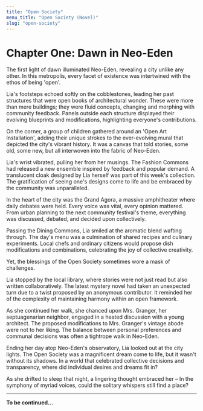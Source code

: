 ```yaml
---
title: "Open Society"
menu_title: "Open Society (Novel)"
slug: "open-society"
---
```


# Chapter One: Dawn in Neo-Eden

The first light of dawn illuminated Neo-Eden, revealing a city unlike any other. In this metropolis, every facet of existence was intertwined with the ethos of being 'open'.

Lia's footsteps echoed softly on the cobblestones, leading her past structures that were open books of architectural wonder. These were more than mere buildings; they were fluid concepts, changing and morphing with community feedback. Panels outside each structure displayed their evolving blueprints and modifications, highlighting everyone's contributions.

On the corner, a group of children gathered around an 'Open Art Installation', adding their unique strokes to the ever-evolving mural that depicted the city's vibrant history. It was a canvas that told stories, some old, some new, but all interwoven into the fabric of Neo-Eden.

Lia's wrist vibrated, pulling her from her musings. The Fashion Commons had released a new ensemble inspired by feedback and popular demand. A translucent cloak designed by Lia herself was part of this week's collection. The gratification of seeing one's designs come to life and be embraced by the community was unparalleled.

In the heart of the city was the Grand Agora, a massive amphitheater where daily debates were held. Every voice was vital, every opinion mattered. From urban planning to the next community festival's theme, everything was discussed, debated, and decided upon collectively.

Passing the Dining Commons, Lia smiled at the aromatic blend wafting through. The day's menu was a culmination of shared recipes and culinary experiments. Local chefs and ordinary citizens would propose dish modifications and combinations, celebrating the joy of collective creativity.

Yet, the blessings of the Open Society sometimes wore a mask of challenges. 

Lia stopped by the local library, where stories were not just read but also written collaboratively. The latest mystery novel had taken an unexpected turn due to a twist proposed by an anonymous contributor. It reminded her of the complexity of maintaining harmony within an open framework.

As she continued her walk, she chanced upon Mrs. Granger, her septuagenarian neighbor, engaged in a heated discussion with a young architect. The proposed modifications to Mrs. Granger's vintage abode were not to her liking. The balance between personal preferences and communal decisions was often a tightrope walk in Neo-Eden.

Ending her day atop Neo-Eden's observatory, Lia looked out at the city lights. The Open Society was a magnificent dream come to life, but it wasn't without its shadows. In a world that celebrated collective decisions and transparency, where did individual desires and dreams fit in?

As she drifted to sleep that night, a lingering thought embraced her – In the symphony of myriad voices, could the solitary whispers still find a place?

---

**To be continued...**
